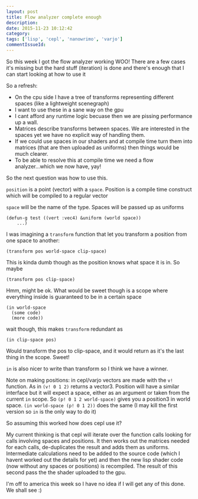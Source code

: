 ```yaml
---
layout: post
title: Flow analyzer complete enough
description:
date: 2015-11-23 10:12:42
category:
tags: ['lisp', 'cepl', 'nanowrimo', 'varjo']
commentIssueId:
---
```


So this week I got the flow analyzer working WOO! There are a few cases it's missing but the hard stuff (iteration) is done and there's enough that I can start looking at how to use it

So a refresh:

- On the cpu side I have a tree of transforms representing different spaces (like a lightweight scenegraph)
- I want to use these in a sane way on the gpu
- I cant afford any runtime logic becuase then we are pissing performance up a wall.
- Matrices describe transforms between spaces. We are interested in the spaces yet we have no explicit way of handling them.
- If we could use spaces in our shaders and at compile time turn them into matrices (that are then uploaded as uniforms) then things would be much clearer.
- To be able to resolve this at compile time we need a flow analyzer...which we now have, yay!


So the next question was how to use this.

`position` is a point (vector) with a `space`. Position is a compile time construct which will be compiled to a regular vector

`space` will be the name of the type. Spaces will be passed up as uniforms

    (defun-g test ((vert :vec4) &uniform (world space))
        ...)

I was imagining a `transform` function that let you transform a position from one space to another:

    (transform pos world-space clip-space)

This is kinda dumb though as the position knows what space it is in. So maybe

    (transform pos clip-space)

Hmm, might be ok. What would be sweet though is a scope where everything inside is guaranteed to be in a certain space

    (in world-space
      (some code)
      (more code))

wait though, this makes `transform` redundant as

    (in clip-space pos)

Would transform the pos to clip-space, and it would return as it's the last thing in the scope. Sweet!

`in` is also nicer to write than transform so I think we have a winner.

Note on making positions: in cepl/varjo vectors are made with the `v!` function. As in `(v! 0 1 2)` returns a vector3. Position will have a similar interface but it will expect a space, either as an argument or taken from the current `in` scope. So `(p! 0 1 2 world-space)` gives you a position3 in world space. `(in world-space (p! 0 1 2))` does the same (I may kill the first version so `in` is the only way to do it)

So assuming this worked how does cepl use it?

My current thinking is that cepl will iterate over the function calls looking for calls involving spaces and positions. It then works out the matrices needed for each calls, de-duplicates the result and adds them as uniforms. Intermediate calculations need to be added to the source code (which I havent worked out the details for yet) and then the new lisp shader code (now without any spaces or positions) is recompiled. The result of this second pass the the shader uploaded to the gpu.

I'm off to america this week so I have no idea if I will get any of this done. We shall see :)

